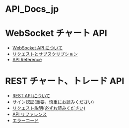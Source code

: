 # API_Docs_jp

# WebSocket チャート API<br>

* [WebSocket API について](https://github.com/cloudapidoc/API_Docs_jp/blob/master/webSocket_api.md#websocket-api%E3%81%AE%E6%A6%82%E8%A6%81)<br>
* [リクエストとサブスクリプション](https://github.com/cloudapidoc/API_Docs_jp/blob/master/webSocket_api.md#%E3%83%AA%E3%82%AF%E3%82%A8%E3%82%B9%E3%83%88%E3%81%A8%E3%82%B5%E3%83%96%E3%82%B9%E3%82%AF%E3%83%AA%E3%83%97%E3%82%B7%E3%83%A7%E3%83%B3%E3%81%AB%E3%81%A4%E3%81%84%E3%81%A6)<br>
* [API Reference](https://github.com/cloudapidoc/API_Docs_jp/blob/master/webSocket_api.md#websocket-api-reference)<br>

# REST チャート、トレード API<br>

* [REST API について](https://github.com/cloudapidoc/API_Docs_jp/blob/master/rest_api.md#rest-api)<br>
* [サイン認証(重要，慎重にお読みください)](https://github.com/cloudapidoc/API_Docs_jp/blob/master/rest_api.md#%E3%82%BB%E3%82%AD%E3%83%A5%E3%83%AA%E3%83%86%E3%82%A3%E8%AA%8D%E8%A8%BC)<br>
* [リクエスト説明(必ずお読みください)](https://github.com/cloudapidoc/API_Docs_jp/blob/master/rest_api.md#%E3%83%AA%E3%82%AF%E3%82%A8%E3%82%B9%E3%83%88%E3%81%AE%E8%AA%AC%E6%98%8E)<br>
* [API リファレンス](https://github.com/cloudapidoc/API_Docs_jp/blob/master/rest_api.md#api-reference)<br>
* [エラーコード](https://github.com/cloudapidoc/API_Docs_jp/blob/master/rest_api.md#%E3%82%A8%E3%83%A9%E3%83%BC%E3%82%B3%E3%83%BC%E3%83%89)<br>

